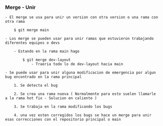 
### Merge - Unir

    - El merge se usa para unir un version con otra version o una rama con otra rama

        $ git merge main

    - Los merge se pueden usar para unir ramas que estuvieron trabajando diferentes equipos o devs

        - Estando en la rama main hago

            $ git merge dev-layout
                - Traeria todo lo de dev-layout hacia main

    - Se puede usar para unir alguna modificacion de emergencia por algun bug encontrado en la rama principal

        1. Se detecta el bug

        2. Se crea una rama nueva ( Normalmente para esto suelen llamarle a la rama hot fix - Solucion en caliente )

        3. Se trabaja en la rama modificando los bugs 

        4. una vez esten corregidos los bugs se hace un merge para unir esas correcciones con el repositorio principal o main


    